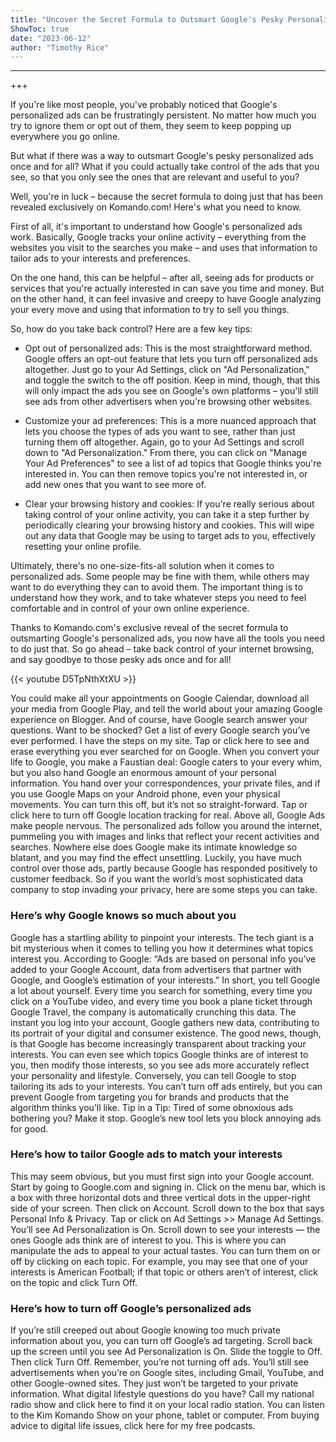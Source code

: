 ```yaml
---
title: "Uncover the Secret Formula to Outsmart Google's Pesky Personalized Ads - Revealed Only on Komando.com!"
ShowToc: true 
date: "2023-06-12"
author: "Timothy Rice"
---
```

*****
+++

If you're like most people, you've probably noticed that Google's personalized ads can be frustratingly persistent. No matter how much you try to ignore them or opt out of them, they seem to keep popping up everywhere you go online.

But what if there was a way to outsmart Google's pesky personalized ads once and for all? What if you could actually take control of the ads that you see, so that you only see the ones that are relevant and useful to you?

Well, you're in luck – because the secret formula to doing just that has been revealed exclusively on Komando.com! Here's what you need to know.

First of all, it's important to understand how Google's personalized ads work. Basically, Google tracks your online activity – everything from the websites you visit to the searches you make – and uses that information to tailor ads to your interests and preferences.

On the one hand, this can be helpful – after all, seeing ads for products or services that you're actually interested in can save you time and money. But on the other hand, it can feel invasive and creepy to have Google analyzing your every move and using that information to try to sell you things.

So, how do you take back control? Here are a few key tips:

- Opt out of personalized ads: This is the most straightforward method. Google offers an opt-out feature that lets you turn off personalized ads altogether. Just go to your Ad Settings, click on "Ad Personalization," and toggle the switch to the off position. Keep in mind, though, that this will only impact the ads you see on Google's own platforms – you'll still see ads from other advertisers when you're browsing other websites.

- Customize your ad preferences: This is a more nuanced approach that lets you choose the types of ads you want to see, rather than just turning them off altogether. Again, go to your Ad Settings and scroll down to "Ad Personalization." From there, you can click on "Manage Your Ad Preferences" to see a list of ad topics that Google thinks you're interested in. You can then remove topics you're not interested in, or add new ones that you want to see more of.

- Clear your browsing history and cookies: If you're really serious about taking control of your online activity, you can take it a step further by periodically clearing your browsing history and cookies. This will wipe out any data that Google may be using to target ads to you, effectively resetting your online profile.

Ultimately, there's no one-size-fits-all solution when it comes to personalized ads. Some people may be fine with them, while others may want to do everything they can to avoid them. The important thing is to understand how they work, and to take whatever steps you need to feel comfortable and in control of your own online experience.

Thanks to Komando.com's exclusive reveal of the secret formula to outsmarting Google's personalized ads, you now have all the tools you need to do just that. So go ahead – take back control of your internet browsing, and say goodbye to those pesky ads once and for all!

{{< youtube D5TpNthXtXU >}} 



You could make all your appointments on Google Calendar, download all your media from Google Play, and tell the world about your amazing Google experience on Blogger. And of course, have Google search answer your questions.
Want to be shocked? Get a list of every Google search you’ve ever performed. I have the steps on my site. Tap or click here to see and erase everything you ever searched for on Google.
When you convert your life to Google, you make a Faustian deal: Google caters to your every whim, but you also hand Google an enormous amount of your personal information. You hand over your correspondences, your private files, and if you use Google Maps on your Android phone, even your physical movements.
You can turn this off, but it’s not so straight-forward. Tap or click here to turn off Google location tracking for real.
Above all, Google Ads make people nervous. The personalized ads follow you around the internet, pummeling you with images and links that reflect your recent activities and searches. Nowhere else does Google make its intimate knowledge so blatant, and you may find the effect unsettling.
Luckily, you have much control over those ads, partly because Google has responded positively to customer feedback. So if you want the world’s most sophisticated data company to stop invading your privacy, here are some steps you can take.

 
### Here’s why Google knows so much about you


Google has a startling ability to pinpoint your interests. The tech giant is a bit mysterious when it comes to telling you how it determines what topics interest you. According to Google: “Ads are based on personal info you’ve added to your Google Account, data from advertisers that partner with Google, and Google’s estimation of your interests.”
In short, you tell Google a lot about yourself. Every time you search for something, every time you click on a YouTube video, and every time you book a plane ticket through Google Travel, the company is automatically crunching this data. The instant you log into your account, Google gathers new data, contributing to its portrait of your digital and consumer existence.
The good news, though, is that Google has become increasingly transparent about tracking your interests. You can even see which topics Google thinks are of interest to you, then modify those interests, so you see ads more accurately reflect your personality and lifestyle.
Conversely, you can tell Google to stop tailoring its ads to your interests. You can’t turn off ads entirely, but you can prevent Google from targeting you for brands and products that the algorithm thinks you’ll like.
Tip in a Tip: Tired of some obnoxious ads bothering you? Make it stop. Google’s new tool lets you block annoying ads for good.

 
### Here’s how to tailor Google ads to match your interests


This may seem obvious, but you must first sign into your Google account. Start by going to Google.com and signing in.
Click on the menu bar, which is a box with three horizontal dots and three vertical dots in the upper-right side of your screen. Then click on Account. Scroll down to the box that says Personal Info & Privacy. Tap or click on Ad Settings >> Manage Ad Settings.
You’ll see Ad Personalization is On. Scroll down to see your interests — the ones Google ads think are of interest to you.
This is where you can manipulate the ads to appeal to your actual tastes. You can turn them on or off by clicking on each topic. For example, you may see that one of your interests is American Football; if that topic or others aren’t of interest, click on the topic and click Turn Off.

 
### Here’s how to turn off Google’s personalized ads


If you’re still creeped out about Google knowing too much private information about you, you can turn off Google’s ad targeting. Scroll back up the screen until you see Ad Personalization is On.
Slide the toggle to Off. Then click Turn Off.
Remember, you’re not turning off ads. You’ll still see advertisements when you’re on Google sites, including Gmail, YouTube, and other Google-owned sites. They just won’t be targeted to your private information.
What digital lifestyle questions do you have?
Call my national radio show and click here to find it on your local radio station. You can listen to the Kim Komando Show on your phone, tablet or computer. From buying advice to digital life issues, click here for my free podcasts.




